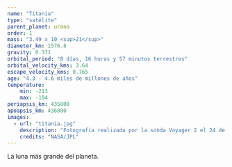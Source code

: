 ```yaml
---
name: "Titania"
type: "satélite"
parent_planet: urano
order: 1
mass: "3.49 x 10 <sup>21</sup>"
diameter_km: 1576.8
gravity: 0.371
orbital_period: "8 días, 16 horas y 57 minutos terrestres"
orbital_velocity_kms: 3.64
escape_velocity_kms: 0.765
age: "4.3 - 4.6 miles de millones de años"
temperature:
    min: -213
    max: -184
periapsis_km: 435800
apoapsis_km: 436800
images:
  - url: "titania.jpg"
    description: "Fotografía realizada por la sonda Voyager 2 el 24 de enero de 1986, a una distancia de unos 500,000 km de Titania."
    credits: "NASA/JPL"
---
```


La luna más grande del planeta.